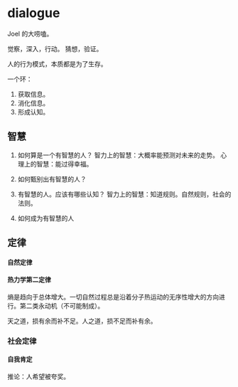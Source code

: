 # dialogue
Joel 的大唠嗑。

觉察，深入，行动。
猜想，验证。

人的行为模式，本质都是为了生存。

一个环：  
1. 获取信息。
2. 消化信息。
3. 形成认知。

## 智慧
1. 如何算是一个有智慧的人？
智力上的智慧：大概率能预测对未来的走势。
心理上的智慧：能过得幸福。

2. 如何甄别出有智慧的人？


3. 有智慧的人。应该有哪些认知？
智力上的智慧：知道规则。自然规则，社会的法则。

4. 如何成为有智慧的人

## 定律
#### 自然定律
#### 热力学第二定律
熵是趋向于总体增大。一切自然过程总是沿着分子热运动的无序性增大的方向进行。第二类永动机（不可能制成）。

天之道，损有余而补不足。人之道，损不足而补有余。

### 社会定律
#### 自我肯定
推论：人希望被夸奖。




